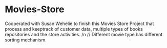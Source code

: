 # Movies-Store
Cooperated with Susan Wehelie to finish this Movies Store Project that process and keeptrack of customer data, multiple types of books repositories and the store activities. 
/n // Different movie type has different sorting mechanism.   
